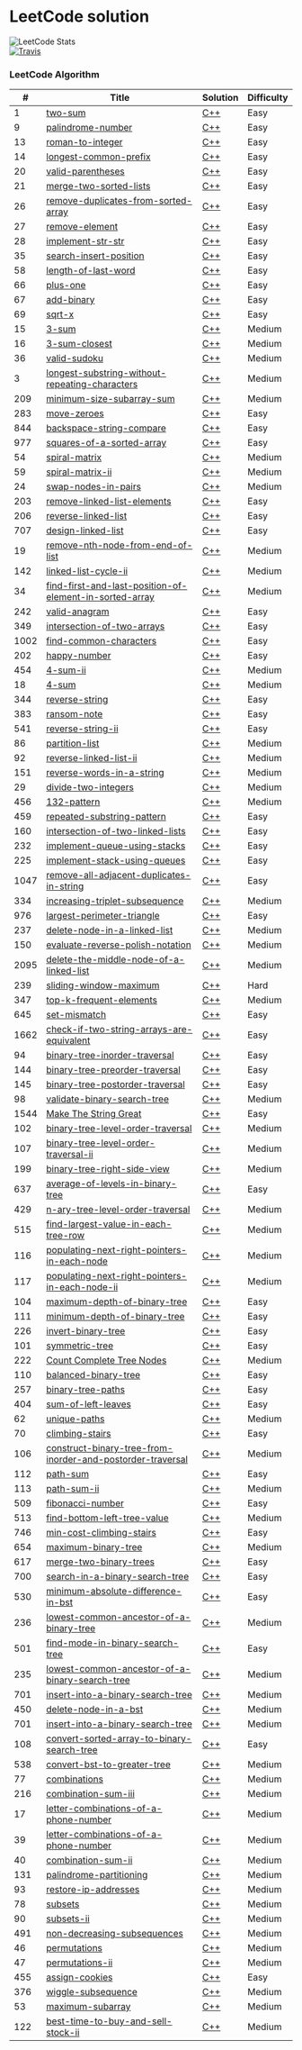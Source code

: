 LeetCode solution 
========
![LeetCode Stats](https://leetcard.jacoblin.cool/ming0352?theme=light&font=Rambla)  
[![Travis](https://img.shields.io/badge/language-C++-green.svg)]()
### LeetCode Algorithm
| #    | Title                                                                                                                                            | Solution                                                                               | Difficulty |
| ---- | ------------------------------------------------------------------------------------------------------------------------------------------------ | -------------------------------------------------------------------------------------- | ---------- |
| 1    | [two-sum](https://leetcode.com/problems/two-sum/)                                                                                                | [C++](./algorithms/cpp/1.two-sum.cpp)                                                  | Easy       |
| 9    | [palindrome-number](https://leetcode.com/problems/palindrome-number/)                                                                            | [C++](./algorithms/cpp/9.palindrome-number.cpp)                                        | Easy       |
| 13   | [roman-to-integer](https://leetcode.com/problems/roman-to-integer/)                                                                              | [C++](./algorithms/cpp/13.roman-to-integer.cpp)                                        | Easy       |
| 14   | [longest-common-prefix](https://leetcode.com/problems/longest-common-prefix/)                                                                    | [C++](./algorithms/cpp/14.longest-common-prefix.cpp)                                   | Easy       |
| 20   | [valid-parentheses](https://leetcode.com/problems/valid-parentheses/)                                                                            | [C++](./algorithms/cpp/20.valid-parentheses.cpp)                                       | Easy       |
| 21   | [merge-two-sorted-lists](https://leetcode.com/problems/merge-two-sorted-lists/)                                                                  | [C++](./algorithms/cpp/21.merge-two-sorted-lists.cpp)                                  | Easy       |
| 26   | [remove-duplicates-from-sorted-array](https://leetcode.com/problems/remove-duplicates-from-sorted-array/)                                        | [C++](./algorithms/cpp/26.remove-duplicates-from-sorted-array.cpp)                     | Easy       |
| 27   | [remove-element](https://leetcode.com/problems/remove-element/)                                                                                  | [C++](./algorithms/cpp/27.remove-element.cpp)                                          | Easy       |
| 28   | [implement-str-str](https://leetcode.com/problems/implement-strstr/)                                                                             | [C++](./algorithms/cpp/28.implement-str-str.cpp)                                       | Easy       |
| 35   | [search-insert-position](https://leetcode.com/problems/search-insert-position/)                                                                  | [C++](./algorithms/cpp/35.search-insert-position.cpp)                                  | Easy       |
| 58   | [length-of-last-word](https://leetcode.com/problems/length-of-last-word/)                                                                        | [C++](./algorithms/cpp/58.length-of-last-word.cpp)                                     | Easy       |
| 66   | [plus-one](https://leetcode.com/problems/plus-one/)                                                                                              | [C++](./algorithms/cpp/66.plus-one.cpp)                                                | Easy       |
| 67   | [add-binary](https://leetcode.com/problems/add-binary/)                                                                                          | [C++](./algorithms/cpp/67.add-binary.cpp)                                              | Easy       |
| 69   | [sqrt-x](https://leetcode.com/problems/sqrtx/)                                                                                                   | [C++](./algorithms/cpp/69.sqrt-x.cpp)                                                  | Easy       |
| 15   | [3-sum](https://leetcode.com/problems/3sum/)                                                                                                     | [C++](./algorithms/cpp/15.3-sum.cpp)                                                   | Medium     |
| 16   | [3-sum-closest](https://leetcode.com/problems/3sum-closest/)                                                                                     | [C++](./algorithms/cpp/16.3-sum-closest.cpp)                                           | Medium     |
| 36   | [valid-sudoku](https://leetcode.com/problems/valid-sudoku/)                                                                                      | [C++](./algorithms/cpp/36.valid-sudoku.cpp)                                            | Medium     |
| 3    | [longest-substring-without-repeating-characters](https://leetcode.com/problems/longest-substring-without-repeating-characters/)                  | [C++](./algorithms/cpp/3.longest-substring-without-repeating-characters.cpp)           | Medium     |
| 209  | [minimum-size-subarray-sum](https://leetcode.com/problems/minimum-size-subarray-sum/)                                                            | [C++](./algorithms/cpp/209.minimum-size-subarray-sum.cpp)                              | Medium     |
| 283  | [move-zeroes](https://leetcode.com/problems/move-zeroes/)                                                                                        | [C++](./algorithms/cpp/283.move-zeroes.cpp)                                            | Easy       |
| 844  | [backspace-string-compare](https://leetcode.com/problems/backspace-string-compare/)                                                              | [C++](./algorithms/cpp/844.backspace-string-compare.cpp)                               | Easy       |
| 977  | [squares-of-a-sorted-array](https://leetcode.com/problems/squares-of-a-sorted-array/)                                                            | [C++](./algorithms/cpp/977.squares-of-a-sorted-array.cpp)                              | Easy       |
| 54   | [spiral-matrix](https://leetcode.com/problems/spiral-matrix/)                                                                                    | [C++](./algorithms/cpp/54.spiral-matrix.cpp)                                           | Medium     |
| 59   | [spiral-matrix-ii](https://leetcode.com/problems/spiral-matrix-ii/)                                                                              | [C++](./algorithms/cpp/59.spiral-matrix-ii.cpp)                                        | Medium     |
| 24   | [swap-nodes-in-pairs](https://leetcode.com/problems/swap-nodes-in-pairs/)                                                                        | [C++](./algorithms/cpp/24.swap-nodes-in-pairs.cpp)                                     | Medium     |
| 203  | [remove-linked-list-elements](https://leetcode.com/problems/remove-linked-list-elements/)                                                        | [C++](./algorithms/cpp/203.remove-linked-list-elements.cpp)                            | Easy       |
| 206  | [reverse-linked-list](https://leetcode.com/problems/reverse-linked-list/)                                                                        | [C++](./algorithms/cpp/206.reverse-linked-list.cpp)                                    | Easy       |
| 707  | [design-linked-list](https://leetcode.com/problems/design-linked-list/)                                                                          | [C++](./algorithms/cpp/707.design-linked-list.cpp)                                     | Easy       |
| 19   | [remove-nth-node-from-end-of-list](https://leetcode.com/problems/remove-nth-node-from-end-of-list/)                                              | [C++](./algorithms/cpp/19.remove-nth-node-from-end-of-list.cpp)                        | Medium     |
| 142  | [linked-list-cycle-ii](https://leetcode.com/problems/linked-list-cycle-ii/)                                                                      | [C++](./algorithms/cpp/142.linked-list-cycle-ii.cpp)                                   | Medium     |
| 34   | [find-first-and-last-position-of-element-in-sorted-array](https://leetcode.com/problems/find-first-and-last-position-of-element-in-sorted-array) | [C++](./algorithms/cpp/34.find-first-and-last-position-of-element-in-sorted-array.cpp) | Medium     |
| 242  | [valid-anagram](https://leetcode.com/problems/valid-anagram)                                                                                     | [C++](./algorithms/cpp/242.valid-anagram.cpp)                                          | Easy       |
| 349  | [intersection-of-two-arrays](https://leetcode.com/problems/intersection-of-two-arrays)                                                           | [C++](./algorithms/cpp/349.intersection-of-two-arrays.cpp)                             | Easy       |
| 1002 | [find-common-characters](https://leetcode.com/problems/find-common-characters)                                                                   | [C++](./algorithms/cpp/1002.find-common-characters.cpp)                                | Easy       |
| 202  | [happy-number](https://leetcode.com/problems/happy-number)                                                                                       | [C++](./algorithms/cpp/202.happy-number.cpp)                                           | Easy       |
| 454  | [4-sum-ii](https://leetcode.com/problems/4sum-ii)                                                                                                | [C++](./algorithms/cpp/454.4-sum-ii.cpp)                                               | Medium     |
| 18   | [4-sum](https://leetcode.com/problems/4sum)                                                                                                      | [C++](./algorithms/cpp/18.4-sum.cpp)                                                   | Medium     |
| 344  | [reverse-string](https://leetcode.com/problems/reverse-string)                                                                                   | [C++](./algorithms/cpp/344.reverse-string.cpp)                                         | Easy       |
| 383  | [ransom-note](https://leetcode.com/problems/ransom-note)                                                                                         | [C++](./algorithms/cpp/383.ransom-note.cpp)                                            | Easy       |
| 541  | [reverse-string-ii](https://leetcode.com/problems/reverse-string-ii)                                                                             | [C++](./algorithms/cpp/541.reverse-string-ii.cpp)                                      | Easy       |
| 86   | [partition-list](https://leetcode.com/problems/partition-list/)                                                                                  | [C++](./algorithms/cpp/86.partition-list.cpp)                                          | Medium     |
| 92   | [reverse-linked-list-ii](https://leetcode.com/problems/reverse-linked-list-ii)                                                                   | [C++](./algorithms/cpp/92.reverse-linked-list-ii.cpp)                                  | Medium     |
| 151  | [reverse-words-in-a-string](https://leetcode.com/problems/reverse-words-in-a-string)                                                             | [C++](./algorithms/cpp/151.reverse-words-in-a-string.cpp)                              | Medium     |
| 29   | [divide-two-integers](https://leetcode.com/problems/divide-two-integers/)                                                                        | [C++](./algorithms/cpp/29.divide-two-integers.cpp)                                     | Medium     |
| 456  | [132-pattern](https://leetcode.com/problems/132-pattern/)                                                                                        | [C++](./algorithms/cpp/456.132-pattern.cpp)                                            | Medium     |
| 459  | [repeated-substring-pattern](https://leetcode.com/problems/repeated-substring-pattern/)                                                          | [C++](./algorithms/cpp/459.repeated-substring-pattern.cpp)                             | Easy       |
| 160  | [intersection-of-two-linked-lists](https://leetcode.com/problems/intersection-of-two-linked-lists/)                                              | [C++](./algorithms/cpp/160.intersection-of-two-linked-lists.cpp)                       | Easy       |
| 232  | [implement-queue-using-stacks](https://leetcode.com/problems/implement-queue-using-stacks/)                                                      | [C++](./algorithms/cpp/232.implement-queue-using-stacks.cpp)                           | Easy       |
| 225  | [implement-stack-using-queues](https://leetcode.com/problems/implement-stack-using-queues/)                                                      | [C++](./algorithms/cpp/225.implement-stack-using-queues.cpp)                           | Easy       |
| 1047 | [remove-all-adjacent-duplicates-in-string](https://leetcode.com/problems/remove-all-adjacent-duplicates-in-string/)                              | [C++](./algorithms/cpp/1047.remove-all-adjacent-duplicates-in-string.cpp)              | Easy       |
| 334  | [increasing-triplet-subsequence](https://leetcode.com/problems/increasing-triplet-subsequence/)                                                  | [C++](./algorithms/cpp/334.increasing-triplet-subsequence.cpp)                         | Medium     |
| 976  | [largest-perimeter-triangle](https://leetcode.com/problems/largest-perimeter-triangle/)                                                          | [C++](./algorithms/cpp/976.largest-perimeter-triangle.cpp)                             | Easy       |
| 237  | [delete-node-in-a-linked-list](https://leetcode.com/problems/delete-node-in-a-linked-list/)                                                      | [C++](./algorithms/cpp/237.delete-node-in-a-linked-list.cpp)                           | Medium     |
| 150  | [evaluate-reverse-polish-notation](https://leetcode.com/problems/evaluate-reverse-polish-notation/)                                              | [C++](./algorithms/cpp/150.evaluate-reverse-polish-notation.cpp)                       | Medium     |
| 2095 | [delete-the-middle-node-of-a-linked-list](https://leetcode.com/problems/delete-the-middle-node-of-a-linked-list/)                                | [C++](./algorithms/cpp/2095.delete-the-middle-node-of-a-linked-list.cpp)               | Medium     |
| 239  | [sliding-window-maximum](https://leetcode.com/problems/sliding-window-maximum/)                                                                  | [C++](./algorithms/cpp/239.sliding-window-maximum.cpp)                                 | Hard       |
| 347  | [top-k-frequent-elements](https://leetcode.com/problems/top-k-frequent-elements/)                                                                | [C++](./algorithms/cpp/347.top-k-frequent-elements.cpp)                                | Medium     |
| 645  | [set-mismatch](https://leetcode.com/problems/set-mismatch/)                                                                                      | [C++](./algorithms/cpp/645.set-mismatch.cpp)                                           | Easy       |
| 1662 | [check-if-two-string-arrays-are-equivalent](https://leetcode.com/problems/check-if-two-string-arrays-are-equivalent)                             | [C++](./algorithms/cpp/1662.check-if-two-string-arrays-are-equivalent.cpp)             | Easy       |
| 94   | [binary-tree-inorder-traversal](https://leetcode.com/problems/binary-tree-inorder-traversal/)                                                    | [C++](./algorithms/cpp/94.binary-tree-inorder-traversal.cpp)                           | Easy       |
| 144  | [binary-tree-preorder-traversal](https://leetcode.com/problems/binary-tree-preorder-traversal/)                                                  | [C++](./algorithms/cpp/144.binary-tree-preorder-traversal.cpp)                         | Easy       |
| 145  | [binary-tree-postorder-traversal](https://leetcode.com/problems/binary-tree-postorder-traversal/)                                                | [C++](./algorithms/cpp/145.binary-tree-postorder-traversal.cpp)                        | Easy       |
| 98   | [validate-binary-search-tree](https://leetcode.com/problems/validate-binary-search-tree/)                                                        | [C++](./algorithms/cpp/98.validate-binary-search-tree.cpp)                             | Medium     |
| 1544 | [Make The String Great](https://leetcode.com/problems/make-the-string-great/)                                                                    | [C++](./algorithms/cpp/1544.make-the-string-great.cpp)                                 | Easy       |
| 102  | [binary-tree-level-order-traversal](https://leetcode.com/problems/binary-tree-level-order-traversal/)                                            | [C++](./algorithms/cpp/102.binary-tree-level-order-traversal.cpp)                      | Medium     |
| 107  | [binary-tree-level-order-traversal-ii](https://leetcode.com/problems/binary-tree-level-order-traversal-ii/)                                            | [C++](./algorithms/cpp/107.binary-tree-level-order-traversal-ii.cpp)                      | Medium     |
| 199  | [binary-tree-right-side-view](https://leetcode.com/problems/binary-tree-right-side-view/)                                            | [C++](./algorithms/cpp/199.binary-tree-right-side-view.cpp)                      | Medium     |
| 637  | [average-of-levels-in-binary-tree](https://leetcode.com/problems/average-of-levels-in-binary-tree/)                                            | [C++](./algorithms/cpp/637.average-of-levels-in-binary-tree.cpp)                      | Easy     |
| 429  | [n-ary-tree-level-order-traversal](https://leetcode.com/problems/n-ary-tree-level-order-traversal/)                                            | [C++](./algorithms/cpp/429.n-ary-tree-level-order-traversal.cpp)                      | Medium     |
| 515  | [find-largest-value-in-each-tree-row](https://leetcode.com/problems/find-largest-value-in-each-tree-row/)                                            | [C++](./algorithms/cpp/515.find-largest-value-in-each-tree-row.cpp)                      | Medium     |
| 116  | [populating-next-right-pointers-in-each-node](https://leetcode.com/problems/populating-next-right-pointers-in-each-node/)                                            | [C++](./algorithms/cpp/116.populating-next-right-pointers-in-each-node.cpp)                      | Medium     |
| 117  | [populating-next-right-pointers-in-each-node-ii](https://leetcode.com/problems/populating-next-right-pointers-in-each-node-ii/)                                            | [C++](./algorithms/cpp/117.populating-next-right-pointers-in-each-node-ii.cpp)                      | Medium     |\
| 104  | [maximum-depth-of-binary-tree](https://leetcode.com/problems/maximum-depth-of-binary-tree/)                                            | [C++](./algorithms/cpp/104.maximum-depth-of-binary-tree.cpp)                      | Easy     |
| 111  | [minimum-depth-of-binary-tree](https://leetcode.com/problems/minimum-depth-of-binary-tree/)                                            | [C++](./algorithms/cpp/111.minimum-depth-of-binary-tree.cpp)                      | Easy     |
| 226  | [invert-binary-tree](https://leetcode.com/problems/invert-binary-tree/)                                            | [C++](./algorithms/cpp/226.invert-binary-tree.cpp)                      | Easy     |
| 101  | [symmetric-tree](https://leetcode.com/problems/symmetric-tree/)                                            | [C++](./algorithms/cpp/101.symmetric-tree.cpp)                      | Easy     |
| 222  | [ Count Complete Tree Nodes](https://leetcode.com/problems/count-complete-tree-nodes/)                                            | [C++](./algorithms/cpp/222.count-complete-tree-nodes.cpp)                      | Medium     |
| 110  | [balanced-binary-tree](https://leetcode.com/problems/balanced-binary-tree/)                                            | [C++](./algorithms/cpp/110.balanced-binary-tree.cpp)                      | Easy     |
| 257  | [binary-tree-paths](https://leetcode.com/problems/binary-tree-paths/)                                            | [C++](./algorithms/cpp/257.binary-tree-paths.cpp)                      | Easy     |
| 404  | [sum-of-left-leaves](https://leetcode.com/problems/sum-of-left-leaves/)                                            | [C++](./algorithms/cpp/404.sum-of-left-leaves.cpp)                      | Easy     |
| 62  | [unique-paths](https://leetcode.com/problems/unique-paths/)                                            | [C++](./algorithms/cpp/62.unique-paths.cpp)                      | Medium     |
| 70  | [climbing-stairs](https://leetcode.com/problems/climbing-stairs/)                                            | [C++](./algorithms/cpp/70.climbing-stairs.cpp)                      | Easy     |
| 106  | [construct-binary-tree-from-inorder-and-postorder-traversal](https://leetcode.com/problems/construct-binary-tree-from-inorder-and-postorder-traversal/)                                            | [C++](./algorithms/cpp/106.construct-binary-tree-from-inorder-and-postorder-traversal.cpp)                      | Medium     |
| 112  | [path-sum](https://leetcode.com/problems/path-sum/)                                            | [C++](./algorithms/cpp/112.path-sum.cpp)                      | Easy     |
| 113  | [path-sum-ii](https://leetcode.com/problems/path-sum-ii/)                                            | [C++](./algorithms/cpp/113.path-sum-ii.cpp)                      | Medium     |
| 509  | [fibonacci-number](https://leetcode.com/problems/fibonacci-number/)                                            | [C++](./algorithms/cpp/509.fibonacci-number.cpp)                      | Easy     |
| 513  | [find-bottom-left-tree-value](https://leetcode.com/problems/find-bottom-left-tree-value/)                                            | [C++](./algorithms/cpp/513.find-bottom-left-tree-value.cpp)                      | Medium     |
| 746  | [min-cost-climbing-stairs](https://leetcode.com/problems/min-cost-climbing-stairs/)                                            | [C++](./algorithms/cpp/746.min-cost-climbing-stairs.cpp)                      | Easy     |
| 654  | [maximum-binary-tree](https://leetcode.com/problems/maximum-binary-tree/)                                            | [C++](./algorithms/cpp/654.maximum-binary-tree.cpp)                      | Medium     |
| 617  | [merge-two-binary-trees](https://leetcode.com/problems/merge-two-binary-trees/)                                            | [C++](./algorithms/cpp/617.merge-two-binary-trees.cpp)                      | Easy     |
| 700  | [search-in-a-binary-search-tree](https://leetcode.com/problems/search-in-a-binary-search-tree/)                                            | [C++](./algorithms/cpp/700.search-in-a-binary-search-tree.cpp)                      | Easy     |
| 530  | [minimum-absolute-difference-in-bst](https://leetcode.com/problems/minimum-absolute-difference-in-bst/)                                            | [C++](./algorithms/cpp/530.minimum-absolute-difference-in-bst.cpp)                      | Easy     |
| 236  | [lowest-common-ancestor-of-a-binary-tree](https://leetcode.com/problems/lowest-common-ancestor-of-a-binary-tree/)                                            | [C++](./algorithms/cpp/236.lowest-common-ancestor-of-a-binary-tree.cpp)                      | Medium     |
| 501  | [find-mode-in-binary-search-tree](https://leetcode.com/problems/find-mode-in-binary-search-tree/)                                            | [C++](./algorithms/cpp/501.find-mode-in-binary-search-tree.cpp)                      | Easy     |
| 235  | [lowest-common-ancestor-of-a-binary-search-tree](https://leetcode.com/problems/lowest-common-ancestor-of-a-binary-search-tree/)                                            | [C++](./algorithms/cpp/235.lowest-common-ancestor-of-a-binary-search-tree.cpp)                      | Medium     |
| 701  | [insert-into-a-binary-search-tree](https://leetcode.com/problems/insert-into-a-binary-search-tree/)                                            | [C++](./algorithms/cpp/701.insert-into-a-binary-search-tree.cpp)                      | Medium     |
| 450  | [delete-node-in-a-bst](https://leetcode.com/problems/delete-node-in-a-bst/)                                            | [C++](./algorithms/cpp/450.delete-node-in-a-bst.cpp)                      | Medium     |
| 701  | [insert-into-a-binary-search-tree](https://leetcode.com/problems/insert-into-a-binary-search-tree/)                                            | [C++](./algorithms/cpp/701.insert-into-a-binary-search-tree.cpp)                      | Medium     |
| 108  | [convert-sorted-array-to-binary-search-tree](https://leetcode.com/problems/convert-sorted-array-to-binary-search-tree/)                                            | [C++](./algorithms/cpp/108.convert-sorted-array-to-binary-search-tree.cpp)                      | Easy     |
| 538  | [convert-bst-to-greater-tree](https://leetcode.com/problems/convert-bst-to-greater-tree/)                                            | [C++](./algorithms/cpp/538.convert-bst-to-greater-tree.cpp)                      | Medium     |
| 77  | [combinations](https://leetcode.com/problems/combinations/)                                            | [C++](./algorithms/cpp/77.combinations.cpp)                      | Medium     |
| 216  | [combination-sum-iii](https://leetcode.com/problems/combination-sum-iii/)                                            | [C++](./algorithms/cpp/216.combination-sum-iii.cpp)                      | Medium     |
| 17  | [letter-combinations-of-a-phone-number](https://leetcode.com/problems/letter-combinations-of-a-phone-number/)                                            | [C++](./algorithms/cpp/17.letter-combinations-of-a-phone-number.cpp)                      | Medium     |
| 39  | [letter-combinations-of-a-phone-number](https://leetcode.com/problems/combination-sum/)                                            | [C++](./algorithms/cpp/39.combination-sum.cpp)                      | Medium     |
| 40  | [combination-sum-ii](https://leetcode.com/problems/combination-sum-ii/)                                            | [C++](./algorithms/cpp/40.combination-sum-ii.cpp)                      | Medium     |
| 131  | [palindrome-partitioning](https://leetcode.com/problems/palindrome-partitioning/)                                            | [C++](./algorithms/cpp/131.palindrome-partitioning.cpp)                      | Medium     |
| 93  | [restore-ip-addresses](https://leetcode.com/problems/restore-ip-addresses/)                                            | [C++](./algorithms/cpp/93.restore-ip-addresses.cpp)                      | Medium     |
| 78  | [subsets](https://leetcode.com/problems/subsets/)                                            | [C++](./algorithms/cpp/78.subsets.cpp)                      | Medium     |
| 90  | [subsets-ii](https://leetcode.com/problems/subsets-ii/)                                            | [C++](./algorithms/cpp/90.subsets-ii.cpp)                      | Medium     |
| 491  | [non-decreasing-subsequences](https://leetcode.com/problems/non-decreasing-subsequences/)                                            | [C++](./algorithms/cpp/491.non-decreasing-subsequences.cpp)                      | Medium     |
| 46  | [permutations](https://leetcode.com/problems/permutations/)                                            | [C++](./algorithms/cpp/46.permutations.cpp)                      | Medium     |
| 47  | [permutations-ii](https://leetcode.com/problems/permutations-ii/)                                            | [C++](./algorithms/cpp/47.permutations-ii.cpp)                      | Medium     |
| 455  | [assign-cookies](https://leetcode.com/problems/assign-cookies/)                                            | [C++](./algorithms/cpp/455.assign-cookies.cpp)                      | Easy     |
| 376  | [wiggle-subsequence](https://leetcode.com/problems/wiggle-subsequence/)                                            | [C++](./algorithms/cpp/376.wiggle-subsequence.cpp)                      | Medium     |
| 53  | [maximum-subarray](https://leetcode.com/problems/maximum-subarray/)                                            | [C++](./algorithms/cpp/53.maximum-subarray.cpp)                      | Medium     |
| 122  | [best-time-to-buy-and-sell-stock-ii](https://leetcode.com/problems/best-time-to-buy-and-sell-stock-ii/)                                            | [C++](./algorithms/cpp/122.best-time-to-buy-and-sell-stock-ii.cpp)                      | Medium     |